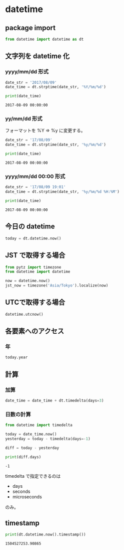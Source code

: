 # datetime

## package import
``` python
from datetime import datetime as dt
```

## 文字列を datetime 化
### yyyy/mm/dd 形式
``` python
date_str = '2017/08/09'
date_time = dt.strptime(date_str, '%Y/%m/%d')

print(date_time)
```

```
2017-08-09 00:00:00
```

### yy/mm/dd 形式
フォーマットを %Y => %y に変更する。

``` python
date_str = '17/08/09'
date_time = dt.strptime(date_str, '%y/%m/%d')

print(date_time)

```
```
2017-08-09 00:00:00
```

### yyyy/mm/dd 00:00 形式
``` python
date_str = '17/08/09 19:01'
date_time = dt.strptime(date_str, '%y/%m/%d %H:%M')

print(date_time)

```
```
2017-08-09 00:00:00
```

## 今日の datetime
``` python
today = dt.datetime.now()

```

## JST で取得する場合
``` python
from pytz import timezone
from datetime import datetime

now = datetime.now()
jst_now = timezone('Asia/Tokyo').localize(now)
```

## UTCで取得する場合
``` python
datetime.utcnow()
```

## 各要素へのアクセス
### 年
``` python
today.year
```

## 計算
### 加算
``` python
date_time = date_time + dt.timedelta(days=3) 
```
### 日数の計算
``` python
from datetime import timedelta

today = date_time.now()
yesterday = today - timedelta(days=-1)

diff = today - yesterday

print(diff.days)
```

```
-1
```
timedelta で指定できるのは

- days
- seconds
- microseconds

のみ。

## timestamp
``` python
print(dt.datetime.now().timestamp())
```
```
1504527253.90865
```








